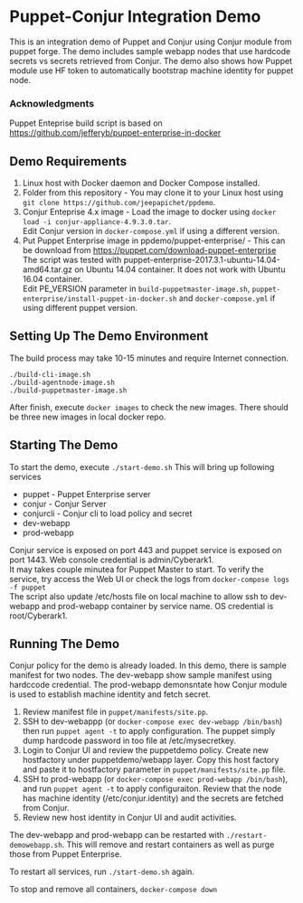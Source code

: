 # Puppet-Conjur Integration Demo
This is an integration demo of Puppet and Conjur using Conjur module from puppet forge. The demo includes sample webapp nodes that use hardcode secrets vs secrets retrieved from Conjur. 
The demo also shows how Puppet module use HF token to automatically bootstrap machine identity for puppet node. 

### Acknowledgments
Puppet Enteprise build script is based on https://github.com/jefferyb/puppet-enterprise-in-docker

## Demo Requirements
1. Linux host with Docker daemon and Docker Compose installed.
2. Folder from this repository - You may clone it to your Linux host using `git clone https://github.com/jeepapichet/ppdemo`.
3. Conjur Enteprise 4.x image - Load the image to docker using `docker load -i conjur-appliance-4.9.3.0.tar`.  
Edit Conjur version in `docker-compose.yml` if using a different version. 
4. Put Puppet Enterprise image in ppdemo/puppet-enterprise/ - This can be download from https://puppet.com/download-puppet-enterprise  
The script was tested with puppet-enterprise-2017.3.1-ubuntu-14.04-amd64.tar.gz on Ubuntu 14.04 container. It does not work with Ubuntu 16.04 container.  
Edit PE_VERSION parameter in `build-puppetmaster-image.sh`, `puppet-enterprise/install-puppet-in-docker.sh` and `docker-compose.yml` if using different puppet version.

## Setting Up The Demo Environment
The build process may take 10-15 minutes and require Internet connection.

```
./build-cli-image.sh
./build-agentnode-image.sh
./build-puppetmaster-image.sh
```

After finish, execute `docker images` to check the new images. There should be three new images in local docker repo. 


## Starting The Demo
To start the demo, execute `./start-demo.sh`
This will bring up following services
- puppet - Puppet Enterprise server
- conjur - Conjur Server
- conjurcli - Conjur cli to load policy and secret
- dev-webapp
- prod-webapp

Conjur service is exposed on port 443 and puppet service is exposed on port 1443. Web console credential is admin/Cyberark1.  
It may takes couple minutea for Puppet Master to start. To verify the service, try access the Web UI or check the logs from `docker-compose logs -f puppet`  
The script also update /etc/hosts file on local machine to allow ssh to dev-webapp and prod-webapp container by service name. OS credential is root/Cyberark1.  

## Running The Demo
Conjur policy for the demo is already loaded. In this demo, there is sample manifest for two nodes. The dev-webapp show sample manifest using hardccode credential. The prod-webapp demonsntate how Conjur module is used to establish machine identity and fetch secret.
1) Review manifest file in `puppet/manifests/site.pp`.
2) SSH to dev-webappp (or `docker-compose exec dev-webapp /bin/bash`) then run `puppet agent -t` to apply configuration. The puppet simply dump hardcode password in too file at /etc/mysecretkey.
3) Login to Conjur UI and review the puppetdemo policy. Create new hostfactory under puppetdemo/webapp layer. Copy this host factory and paste it to hostfactory parameter in `puppet/manifests/site.pp` file.
4) SSH to prod-webapp (or `docker-compose exec prod-webapp /bin/bash`), and run `puppet agent -t` to apply configuraiton. Review that the node has machine identity (/etc/conjur.identity) and the secrets are fetched from Conjur.
5) Review new host identity in Conjur UI and audit activities. 


The dev-webapp and prod-webapp can be restarted with `./restart-demowebapp.sh`. This will remove and restart containers as well as purge those from Puppet Enterprise.

To restart all services, run `./start-demo.sh` again.

To stop and remove all containers, `docker-compose down`  
